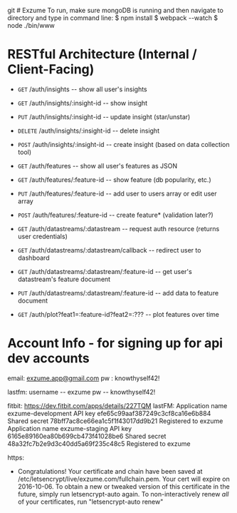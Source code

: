 git # Exzume
To run, make sure mongoDB is running and then navigate to directory and type in command line:
$ npm install
$ webpack --watch
$ node ./bin/www

# RESTful Architecture (Internal / Client-Facing)
- `GET`     /auth/insights                    -- show all user's insights
- `GET`     /auth/insights/:insight-id        -- show insight
- `PUT`     /auth/insights/:insight-id        -- update insight (star/unstar)
- `DELETE`  /auth/insights/:insight-id        -- delete insight
- `POST`    /auth/insights/:insight-id        -- create insight (based on data collection tool)

- `GET`     /auth/features                    -- show all user's features as JSON
- `GET`     /auth/features/:feature-id        -- show feature (db popularity, etc.)
- `PUT`     /auth/features/:feature-id        -- add user to users array or edit user array
- `POST`    /auth/features/:feature-id        -- create feature* (validation later?)

- `GET`     /auth/datastreams/:datastream               -- request auth resource (returns user credentials)
- `GET`     /auth/datastreams/:datastream/callback      -- redirect user to dashboard
- `GET`     /auth/datastreams/:datastream/:feature-id   -- get user's datastream's feature document
- `PUT`     /auth/datastreams/:datastream/:feature-id   -- add data to feature document

- `GET`     /auth/plot?feat1=:feature-id?feat2=:???     -- plot features over time

# Account Info - for signing up for api dev accounts

email: exzume.app@gmail.com
pw   : knowthyself42!

lastfm:
username -- exzume
pw -- knowthyself42!

fitbit: https://dev.fitbit.com/apps/details/227TQM
lastFM:
Application name	exzume-development
API key	efe65c99aaf387249c3cf8ca16e6b884
Shared secret	78bff7ac8ce66ea1c5f1f43017dd9b21
Registered to	exzume
Application name	exzume-staging
API key	6165e89160ea80b699cb473f41028be6
Shared secret	48a32fc7b2e9d3c40dd5a69f235c48c5
Registered to	exzume

https:
- Congratulations! Your certificate and chain have been saved at
  /etc/letsencrypt/live/exzume.com/fullchain.pem. Your cert will
  expire on 2016-10-06. To obtain a new or tweaked version of this
  certificate in the future, simply run letsencrypt-auto again. To
  non-interactively renew *all* of your certificates, run
  "letsencrypt-auto renew"
